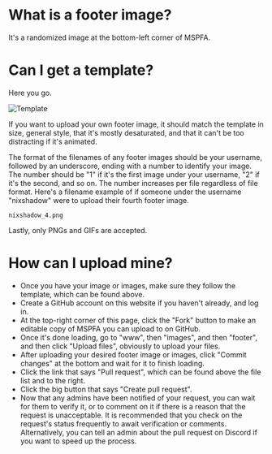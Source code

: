 # What is a footer image?
It's a randomized image at the bottom-left corner of MSPFA.

# Can I get a template?
Here you go.

![Template](https://mspfa.com/images/footer/template.png)

If you want to upload your own footer image, it should match the template in size, general style, that it's mostly desaturated, and that it can't be too distracting if it's animated.

The format of the filenames of any footer images should be your username, followed by an underscore, ending with a number to identify your image. The number should be "1" if it's the first image under your username, "2" if it's the second, and so on. The number increases per file regardless of file format. Here's a filename example of if someone under the username "nixshadow" were to upload their fourth footer image.

`nixshadow_4.png`

Lastly, only PNGs and GIFs are accepted.

# How can I upload mine?
* Once you have your image or images, make sure they follow the template, which can be found above.
* Create a GitHub account on this website if you haven't already, and log in.
* At the top-right corner of this page, click the "Fork" button to make an editable copy of MSPFA you can upload to on GitHub.
* Once it's done loading, go to "www", then "images", and then "footer", and then click "Upload files", obviously to upload your files.
* After uploading your desired footer image or images, click "Commit changes" at the bottom and wait for it to finish loading.
* Click the link that says "Pull request", which can be found above the file list and to the right.
* Click the big button that says "Create pull request".
* Now that any admins have been notified of your request, you can wait for them to verify it, or to comment on it if there is a reason that the request is unacceptable. It is recommended that you check on the request's status frequently to await verification or comments. Alternatively, you can tell an admin about the pull request on Discord if you want to speed up the process.
